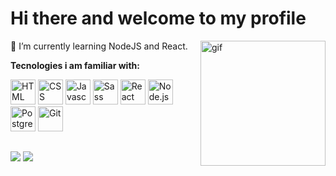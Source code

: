 # Hi there and welcome to my profile

<img align='right' alt='gif'  width='200' src='https://images-wixmp-ed30a86b8c4ca887773594c2.wixmp.com/f/9f1007cf-98b5-48b3-9a46-cace7d3bd8d3/d59bmpc-4dc143f6-03b3-4655-a75a-a3913d1a667d.gif?token=eyJ0eXAiOiJKV1QiLCJhbGciOiJIUzI1NiJ9.eyJzdWIiOiJ1cm46YXBwOjdlMGQxODg5ODIyNjQzNzNhNWYwZDQxNWVhMGQyNmUwIiwiaXNzIjoidXJuOmFwcDo3ZTBkMTg4OTgyMjY0MzczYTVmMGQ0MTVlYTBkMjZlMCIsIm9iaiI6W1t7InBhdGgiOiJcL2ZcLzlmMTAwN2NmLTk4YjUtNDhiMy05YTQ2LWNhY2U3ZDNiZDhkM1wvZDU5Ym1wYy00ZGMxNDNmNi0wM2IzLTQ2NTUtYTc1YS1hMzkxM2QxYTY2N2QuZ2lmIn1dXSwiYXVkIjpbInVybjpzZXJ2aWNlOmZpbGUuZG93bmxvYWQiXX0.8xCGJ8ewr2j5R66gLXb1o8x84xkhe9Jz0GQAiQ4_jSk'>

:seedling:  I’m currently learning NodeJS and React.

**Tecnologies i am familiar with:**
<div>
  <a href='#'><img alt='HTML' width='40' draggable='false' src='https://cdn.jsdelivr.net/gh/devicons/devicon/icons/html5/html5-original.svg'></a>
  <a href='#'><img alt='CSS' width='40' draggable='false' src='https://cdn.jsdelivr.net/gh/devicons/devicon/icons/css3/css3-original.svg'></a>
  <a href='#'><img alt='Javascript' width='40' draggable='false' src='https://cdn.jsdelivr.net/gh/devicons/devicon/icons/javascript/javascript-original.svg'></a>
  <a href='#'><img alt='Sass' width='40' draggable='false' src="https://cdn.jsdelivr.net/gh/devicons/devicon/icons/sass/sass-original.svg" /></a>
  <a href='#'><img alt='React' width='40' draggable='false' src='https://cdn.jsdelivr.net/gh/devicons/devicon/icons/react/react-original.svg'></a>
  <a href='#'><img alt='Node.js' width='40' draggable='false' src='https://cdn.jsdelivr.net/gh/devicons/devicon/icons/nodejs/nodejs-original.svg'></a>
  <a href='#'><img alt='PostgreSQL' width='40' draggable='false' src='https://cdn.jsdelivr.net/gh/devicons/devicon/icons/postgresql/postgresql-original.svg'></a>
  <a href='#'><img alt='Git' width='40' draggable='false' src='https://cdn.jsdelivr.net/gh/devicons/devicon/icons/git/git-original.svg'></a>
</div>

##
<div>
  <a href='mailto:marb.schuler@gmail.com' target='_blank'><img src='https://img.shields.io/badge/Gmail-D14836?style=for-the-badge&logo=gmail&logoColor=white'></a>
  <a href='https://www.linkedin.com/in/marcobschuler/' target='_blank'><img src='https://img.shields.io/badge/-LinkedIn-%230077B5?style=for-the-badge&logo=linkedin&logoColor=white'></a>
</div>
